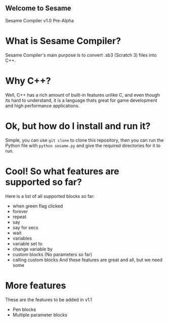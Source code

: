 ## Welcome to Sesame
Sesame Compiler v1.0 Pre-Alpha

# What is Sesame Compiler?
Sesame Compiler's main purpose is to convert .sb3 (Scratch 3) files into C++.

# Why C++?
Well, C++ has a rich amount of built-in features unlike C, and even though its hard to understand, it is a language thats great for game development and high performance applications.

# Ok, but how do I install and run it?
Simple, you can use `git clone` to clone this repository, then you can run the Python file with `python sesame.py` and give the required directories for it to run.

# Cool! So what features are supported so far?
Here is a list of all supported blocks so far:

  - when green flag clicked
  - forever
  - repeat
  - say
  - say for secs
  - wait
  - variables
  - variable set to
  - change variable by
  - custom blocks (No parameters so far)
  - calling custom blocks
And these features are great and all, but we need some

# More features
These are the features to be added in v1.1
  - Pen blocks
  - Multiple parameter blocks
